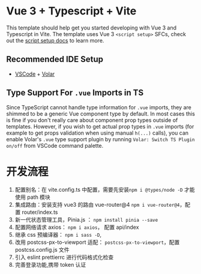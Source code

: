 # Vue 3 + Typescript + Vite

This template should help get you started developing with Vue 3 and Typescript in Vite. The template uses Vue 3 `<script setup>` SFCs, check out the [script setup docs](https://v3.vuejs.org/api/sfc-script-setup.html#sfc-script-setup) to learn more.

## Recommended IDE Setup

-   [VSCode](https://code.visualstudio.com/) + [Volar](https://marketplace.visualstudio.com/items?itemName=johnsoncodehk.volar)

## Type Support For `.vue` Imports in TS

Since TypeScript cannot handle type information for `.vue` imports, they are shimmed to be a generic Vue component type by default. In most cases this is fine if you don't really care about component prop types outside of templates. However, if you wish to get actual prop types in `.vue` imports (for example to get props validation when using manual `h(...)` calls), you can enable Volar's `.vue` type support plugin by running `Volar: Switch TS Plugin on/off` from VSCode command palette.

# 开发流程

1. 配置别名：在 vite.config.ts 中配置，需要先安装`npm i @types/node -D` 才能使用 path 模块
2. 集成路由：安装支持 vue3 的路由 vue-router@4 `npm i vue-router@4`，配置 router/index.ts
3. 新一代状态管理工具，Pinia.js ： `npm install pinia --save`
4. 配置网络请求 axios： `npm i axios`， 配置 api/index
5. 继承 css 预编译器： `npm i sass -D`,
6. 改用 postcss-px-to-viewport 适配： `postcss-px-to-viewport`，配置 postcss.config.js 文件
7. 引入 eslint prettierrc 进行代码格式化检查
8. 完善登录功能,携带 token 认证
